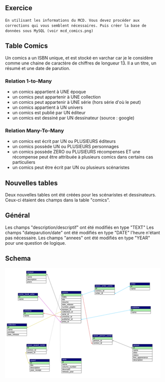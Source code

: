## Exercice 

``En utilisant les informations du MCD. Vous devez procéder aux corrections qui vous semblent nécessaires. Puis créer la base de données sous MySQL (voir mcd_comics.png) ``

## Table Comics

Un comics a un ISBN unique, et est stocké en varchar car je le considère comme une chaine de caractère de chiffres de longueur 13. 
Il a un titre, un résumé et une date de parution. 

### Relation 1-to-Many

- un comics appartient à UNE époque 
- un comics peut appartenir à UNE collection 
- un comics peut appartenir à UNE série (hors série d'où le peut) 
- un comics appartient à UN univers
- un comics est publié par UN éditeur 
- un comics est dessiné par UN dessinateur (source : google)

### Relation Many-To-Many

- un comics est écrit par UN ou PLUSIEURS éditeurs
- un comics possède UN ou PLUSIEURS personnages
- un comics possède ZERO ou PLUSIEURS récompenses ET une récompense peut être attribuée à plusieurs comics dans certains cas particuliers
- un comics peut être écrit par UN ou  plusieurs scénaristes 

## Nouvelles tables 

Deux nouvelles tables ont été créées pour les scénaristes et dessinateurs. Ceux-ci étaient des champs dans la table "comics". 

## Général

Les champs "description/descriptif" ont été modifiés en type "TEXT"
Les champs "dateparution/date" ont été modifiés en type "DATE" l'heure n'étant pas nécessaire. 
Les champs "annees" ont été modifiés en type "YEAR" pour une question de logique. 


## Schema 

<img src="test_concepteur.svg">